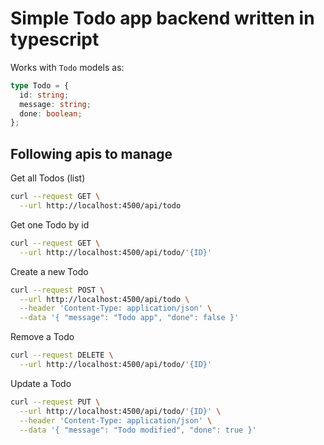 # Simple Todo app backend written in typescript

Works with `Todo` models as:

```ts
type Todo = {
  id: string;
  message: string;
  done: boolean;
};
```

## Following apis to manage

Get all Todos (list)

```sh
curl --request GET \
  --url http://localhost:4500/api/todo
```

Get one Todo by id

```sh
curl --request GET \
  --url http://localhost:4500/api/todo/'{ID}'
```

Create a new Todo

```sh
curl --request POST \
  --url http://localhost:4500/api/todo \
  --header 'Content-Type: application/json' \
  --data '{ "message": "Todo app", "done": false }'
```

Remove a Todo

```sh
curl --request DELETE \
  --url http://localhost:4500/api/todo/'{ID}'
```

Update a Todo

```sh
curl --request PUT \
  --url http://localhost:4500/api/todo/'{ID}' \
  --header 'Content-Type: application/json' \
  --data '{ "message": "Todo modified", "done": true }'
```

